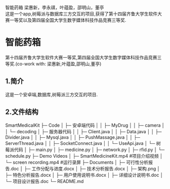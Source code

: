 智能药箱
梁惠新，李永祺，叶蕴盈，邵明山，董亭    
   这是一个app,树莓派与数据库三方交互的项目,获得了第十四届齐鲁大学生软件大赛一等奖以及第四届全国大学生数字媒体科技作品竞赛三等奖.
  

# 智能药箱
第十四届齐鲁大学生软件大赛一等奖,第四届全国大学生数字媒体科技作品竞赛三等奖.(co-work with: 梁惠新,叶蕴盈,邵明山,董亭)
## 1.简介
这是一个安卓端,数据库,树莓派三方交互的项目.
## 2.文件结构

SmartMedicalKit
├─ Code
│    ├─ 安卓端代码
│    │    ├─ MyDrug
│    │    ├─ camera
│    │    └─ decoding
│    ├─ 服务器代码
│    │    ├─ Client.java
│    │    ├─ Data.java
│    │    ├─ Divider.java
│    │    ├─ Mysql.java
│    │    ├─ PushMassage.java
│    │    ├─ ServerThread.java
│    │    ├─ SocketConnect.java
│    │    └─ UseApi.java
│    └─ 树莓派代码
│           ├─ main.py
│           ├─ medicine.py
│           ├─ network.py
│           ├─ rfid.py
│           └─ schedule.py
├─ Demo Videos
│    ├─ SmartMedicineKit.mp4         #项目介绍视频
│    └─ screen recording.mp4         #运行录屏
├─ Documents
│    ├─ 可行性分析报告.doc
│    ├─ 工作分配与进度.docx
│    ├─ 技术分析报告.docx
│    ├─ 架构.png
│    ├─ 特色分析报告.docx
│    ├─ 用户使用说明书.docx
│    ├─ 详细设计说明书.doc
│    └─ 项目设计报告.doc
└─ README.md


